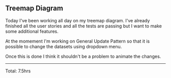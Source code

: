 ## Treemap Diagram

Today I've been working all day on my treemap diagram. I've already finished all the user stories
and all the tests are passing but I want to make some additional features.

At the momement I'm working on General Update Pattern so that it is possible to change the datasets using 
dropdown menu.

Once this is done I think it shouldn't be a problem to animate the changes.
<hr>
Total: 7.5hrs
